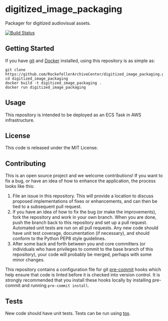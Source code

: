 # digitized_image_packaging
Packager for digitized audiovisual assets.

[![Build Status](https://app.travis-ci.com/RockefellerArchiveCenter/digitized_image_packaging.svg?branch=base)](https://app.travis-ci.com/RockefellerArchiveCenter/digitized_image_packaging)

## Getting Started

If you have [git](https://git-scm.com/) and [Docker](https://www.docker.com/community-edition) installed, using this repository is as simple as:

```
git clone https://github.com/RockefellerArchiveCenter/digitized_image_packaging.git
cd digitized_image_packaging
docker build -t digitized_image_packaging .
docker run digitized_image_packaging
```

## Usage

This repository is intended to be deployed as an ECS Task in AWS infrastructure.

## License

This code is released under the MIT License.

## Contributing

This is an open source project and we welcome contributions! If you want to fix a bug, or have an idea of how to enhance the application, the process looks like this:

1. File an issue in this repository. This will provide a location to discuss proposed implementations of fixes or enhancements, and can then be tied to a subsequent pull request.
2. If you have an idea of how to fix the bug (or make the improvements), fork the repository and work in your own branch. When you are done, push the branch back to this repository and set up a pull request. Automated unit tests are run on all pull requests. Any new code should have unit test coverage, documentation (if necessary), and should conform to the Python PEP8 style guidelines.
3. After some back and forth between you and core committers (or individuals who have privileges to commit to the base branch of this repository), your code will probably be merged, perhaps with some minor changes.

This repository contains a configuration file for git [pre-commit](https://pre-commit.com/) hooks which help ensure that code is linted before it is checked into version control. It is strongly recommended that you install these hooks locally by installing pre-commit and running `pre-commit install`.

## Tests

New code should have unit tests. Tests can be run using [tox](https://tox.readthedocs.io/).
